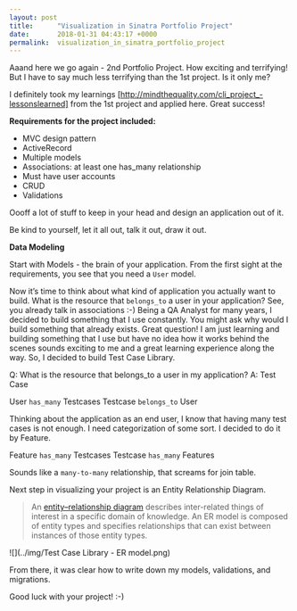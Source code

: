 ```yaml
---
layout: post
title:      "Visualization in Sinatra Portfolio Project"
date:       2018-01-31 04:43:17 +0000
permalink:  visualization_in_sinatra_portfolio_project
---
```



Aaand here we go again - 2nd Portfolio Project. How exciting and terrifying! But I have to say much less terrifying than the 1st project. Is it only me?

I definitely took my learnings [http://mindthequality.com/cli_project_-lessonslearned] from the 1st project and applied here. Great success!

**Requirements for the project included:**

* MVC design pattern
* ActiveRecord
* Multiple models
* Associations: at least one has_many relationship
* Must have user accounts
* CRUD
* Validations

Oooff a lot of stuff to keep in your head and design an application out of it.

Be kind to yourself, let it all out, talk it out, draw it out.

**Data Modeling**

Start with Models - the brain of your application. From the first sight at the requirements, you see that you need a `User` model.

Now it’s time to think about what kind of application you actually want to build.
What is the resource that `belongs_to` a user in your application? See, you already talk in associations :-) 
Being a QA Analyst for many years, I decided to build something that I use constantly. You might ask why would I build something that already exists. Great question! I am just learning and building something that I use but have no idea how it works behind the scenes sounds exciting to me and a great learning experience along the way. So, I decided to build Test Case Library. 

Q: What is the resource that belongs_to a user in my application?
A: Test Case

User `has_many` Testcases
Testcase `belongs_to` User

Thinking about the application as an end user, I know that having many test cases is not enough. I need categorization of some sort. I decided to do it by Feature. 

Feature `has_many` Testcases
Testcase `has_many` Features

Sounds like a `many-to-many` relationship, that screams for join table. 

Next step in visualizing your project is an Entity Relationship Diagram. 

> An [entity–relationship diagram](https://en.wikipedia.org/wiki/Entity%E2%80%93relationship_model) describes inter-related things of interest in a specific domain of knowledge. An ER model is composed of entity types and specifies relationships that can exist between instances of those entity types.

![](../img/Test Case Library - ER model.png)

From there, it was clear how to write down my models, validations, and migrations. 

Good luck with your project! :-)


